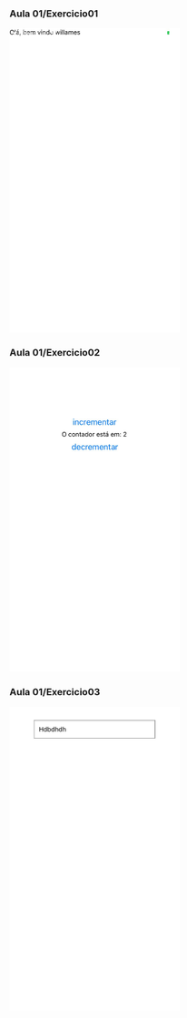 ### Aula 01/Exercicio01

<img src="https://github.com/WillamesLima01/React-Native/blob/main/React%20Native%20-Kelson/aula01/aula01_2/assets/exercicio01.jpeg?raw=true" alt="Exercicio01" width="300" />

### Aula 01/Exercicio02

<img src="https://github.com/WillamesLima01/React-Native/blob/main/React%20Native%20-Kelson/aula01/aula01_2/assets/exercicio02.jpeg?raw=true" alt="Exercicio02" width="300" />

### Aula 01/Exercicio03

<img src="https://github.com/WillamesLima01/React-Native/blob/main/React%20Native%20-Kelson/aula01/aula01_2/assets/exercicio03.jpeg?raw=true" alt="Exercicio03" width="300" />

